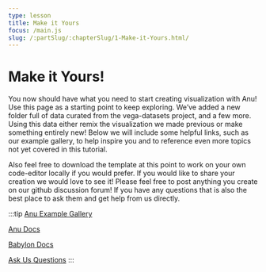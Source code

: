 ```yaml
---
type: lesson
title: Make it Yours
focus: /main.js
slug: /:partSlug/:chapterSlug/1-Make-it-Yours.html/
---
```


# Make it Yours!

You now should have what you need to start creating visualization with Anu! Use this page as a starting point to keep exploring. We’ve added a new folder full of data curated from the vega-datasets project, and a few more. Using this data either remix the visualization we made previous or make something entirely new! Below we will include some helpful links, such as our example gallery, to help inspire you and to reference even more topics not yet covered in this tutorial.

Also feel free to download the template at this point to work on your own code-editor locally if you would prefer. If you would like to share your creation we would love to see it! Please feel free to post anything you create on our github discussion forum! If you have any questions that is also the best place to ask them and get help from us directly.

:::tip
[Anu Example Gallery](https://jpmorganchase.github.io/anu/examples/)

[Anu Docs](https://jpmorganchase.github.io/anu/guide/)

[Babylon Docs](https://doc.babylonjs.com/features/featuresDeepDive/mesh/creation/)

[Ask Us Questions](https://github.com/jpmorganchase/anu/discussions)
:::